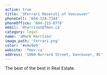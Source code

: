 ```yaml
---
active: true
title: '3Ferrari Maserati of Vancouver'
phoneCell: '604-328-7344'
phoneOffice: '604-215-8778'
email: 'mharrison@fmov.ca'
category: legal
name: 'aMark Harrison'
image_path: 'ferrari.png'
color: '#e9e9e9'
website: 'fmov.ca'
address: '1860 Burrard Street, Vancouver, BC'
---
```


The best of the best in Real Estate.

